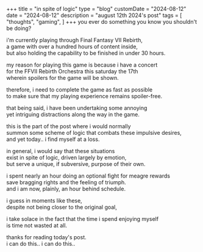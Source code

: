 +++title = "in spite of logic"type = "blog"customDate = "2024-08-12"date = "2024-08-12"description = "august 12th 2024's post"tags = [    "thoughts",    "gaming",]+++you ever do something you know you shouldn't be doing?i'm currently playing through Final Fantasy VII Rebirth,\a game with over a hundred hours of content inside,\but also holding the capability to be finished in under 30 hours.my reason for playing this game is because i have a concert\for the FFVII Rebirth Orchestra this saturday the 17th\wherein spoilers for the game will be shown.therefore, i need to complete the game as fast as possible\to make sure that my playing experience remains spoiler-free.that being said, i have been undertaking some annoying\yet intriguing distractions along the way in the game.this is the part of the post where i would normally\summon some scheme of logic that combats these impulsive desires,\and yet today.. i find myself at a loss.in general, i would say that these situations\exist in spite of logic, driven largely by emotion,\but serve a unique, if subversive, purpose of their own.i spent nearly an hour doing an optional fight for meagre rewards\save bragging rights and the feeling of triumph.\and i am now, plainly, an hour behind schedule.i guess in moments like these,\despite not being closer to the original goal,i take solace in the factthat the time i spend enjoying myself\is time not wasted at all.thanks for reading today's post.\i can do this.. i can do this..